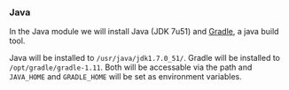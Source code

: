 ### Java
In the Java module we will install Java (JDK 7u51) and [Gradle](http://www.gradle.org), a java build tool.

Java will be installed to `/usr/java/jdk1.7.0_51/`. Gradle will be installed to `/opt/gradle/gradle-1.11`. Both will be accessable via the path and `JAVA_HOME` and `GRADLE_HOME` will be set as environment variables.

